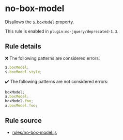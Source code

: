 # no-box-model

Disallows the [`$.boxModel`](https://api.jquery.com/jQuery.boxModel/) property.

This rule is enabled in `plugin:no-jquery/deprecated-1.3`.

## Rule details

❌ The following patterns are considered errors:
```js
$.boxModel;
$.boxModel.style;
```

✔️ The following patterns are not considered errors:
```js
boxModel;
a.boxModel;
boxModel.foo;
a.boxModel.foo;
```
## Rule source

* [rules/no-box-model.js](../src/rules/no-box-model.js)
